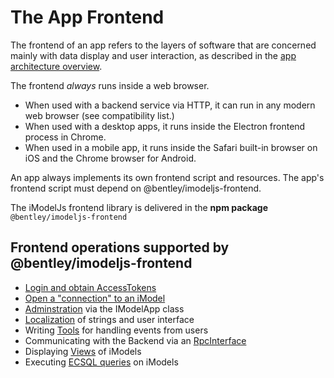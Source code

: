 # The App Frontend

The frontend of an app refers to the layers of software that are concerned mainly with data display and user interaction, as described in the [app architecture overview](../../overview/SoftwareArchitecture.md).

The frontend *always* runs inside a web browser.

* When used with a backend service via HTTP, it can run in any modern web browser (see compatibility list.)
* When used with a desktop apps, it runs inside the Electron frontend process in Chrome.
* When used in a mobile app, it runs inside the Safari built-in browser on iOS and the Chrome browser for Android.

An app always implements its own frontend script and resources. The app's frontend script must depend on @bentley/imodeljs-frontend.

The iModelJs frontend library is delivered in the **npm package** `@bentley/imodeljs-frontend`

## Frontend operations supported by @bentley/imodeljs-frontend

* [Login and obtain AccessTokens](../common/AccessToken.md)
* [Open a "connection" to an iModel](./IModelConnection.md)
* [Adminstration](./IModelApp.md) via the IModelApp class
* [Localization](./Localization.md) of strings and user interface
* Writing [Tools](./Tools.md) for handling events from users
* Communicating with the Backend via an [RpcInterface](../RpcInterface.md)
* Displaying [Views](./Views.md) of iModels
* Executing [ECSQL queries](./ExecutingECSQL.md) on iModels

<!-- TODO - add browser compatibility list -->
